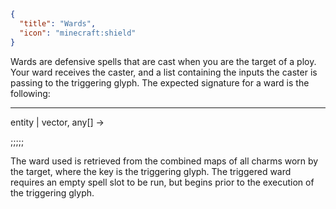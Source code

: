```json
{
  "title": "Wards",
  "icon": "minecraft:shield"
}
```

Wards are defensive spells that are cast when you are the target of a ploy. 
Your ward receives the caster, and a list containing the inputs the caster is passing to the triggering glyph. 
The expected signature for a ward is the following: 

---

entity | vector, any[] ->

;;;;;

The ward used is retrieved from the combined maps of all charms worn by the target, where the key is the triggering glyph. 
The triggered ward requires an empty spell slot to be run, but begins prior to the execution of the triggering glyph.
